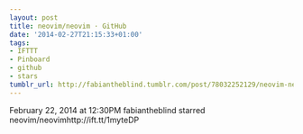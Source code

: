 ```yaml
---
layout: post
title: neovim/neovim · GitHub
date: '2014-02-27T21:15:33+01:00'
tags:
- IFTTT
- Pinboard
- github
- stars
tumblr_url: http://fabiantheblind.tumblr.com/post/78032252129/neovim-neovim-github
---
```

February 22, 2014 at 12:30PM
fabiantheblind starred neovim/neovimhttp://ift.tt/1myteDP
